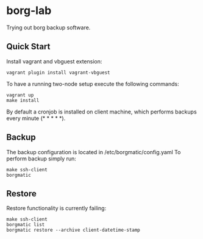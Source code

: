 # borg-lab
Trying out borg backup software.

## Quick Start

Install vagrant and vbguest extension:

```
vagrant plugin install vagrant-vbguest
```

To have a running two-node setup execute the following commands:

```
vagrant up
make install
```

By default a cronjob is installed on client machine, which performs backups every minute (* * * * *).

## Backup

The backup configuration is located in /etc/borgmatic/config.yaml
To perform backup simply run:

```
make ssh-client
borgmatic
```

## Restore

Restore functionality is currently failing:

```
make ssh-client
borgmatic list
borgmatic restore --archive client-datetime-stamp
```
